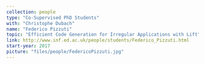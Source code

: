 ```yaml
---
collection: people
type: "Co-Supervised PhD Students"
with: "Christophe Dubach"
name: "Federico Pizzuti"
topic: "Efficient Code Generation for Irregular Applications with Lift"
link: http://www.inf.ed.ac.uk/people/students/Federico_Pizzuti.html
start-year: 2017
picture: "files/people/FedericoPizzuti.jpg"
---
```

